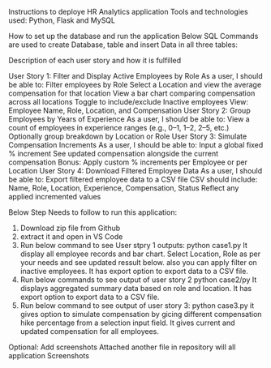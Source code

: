 Instructions to deploye HR Analytics application
Tools and technologies used:
Python, Flask and MySQL

How to set up the database and run the application
Below SQL Commands are used to create Database, table and insert Data in all three tables:


Description of each user story and how it is fulfilled


User Story 1: Filter and Display Active Employees by Role
As a user, I should be able to:
Filter employees by Role
Select a Location and view the average compensation for that location
View a bar chart comparing compensation across all locations
Toggle to include/exclude Inactive employees
View: Employee Name, Role, Location, and Compensation
User Story 2: Group Employees by Years of Experience
As a user, I should be able to:
View a count of employees in experience ranges (e.g., 0–1, 1–2, 2–5, etc.)
Optionally group breakdown by Location or Role
User Story 3: Simulate Compensation Increments
As a user, I should be able to:
Input a global fixed % increment
See updated compensation alongside the current compensation
Bonus: Apply custom % increments per Employee or per Location
User Story 4: Download Filtered Employee Data
As a user, I should be able to:
Export filtered employee data to a CSV file
CSV should include: Name, Role, Location, Experience, Compensation, Status
Reflect any applied incremented values

Below Step Needs to follow to run this application:
1. Download zip file from Github
2. extract it and open in VS Code
3. Run below command to see User stpry 1 outputs:
    python case1.py
    It display all employee records and bar chart. Select Location, Role as per your needs and see updated ressult below. also you can apply filter on inactive employees.
    It has export option to export data to a CSV file.
4. Run below commands to see output of user story 2
   python case2/py
   It displays aggregated summary data based on role and location. It has export option to export data to a CSV file.
5. Run below command to see output of user story 3:
   python case3.py
   it gives option to simulate compensation by gicing different compensation hike percentage from a selection input field.
   It gives current and updated compensation for all employees.

Optional: Add screenshots
Attached another file in repository will all application Screenshots
